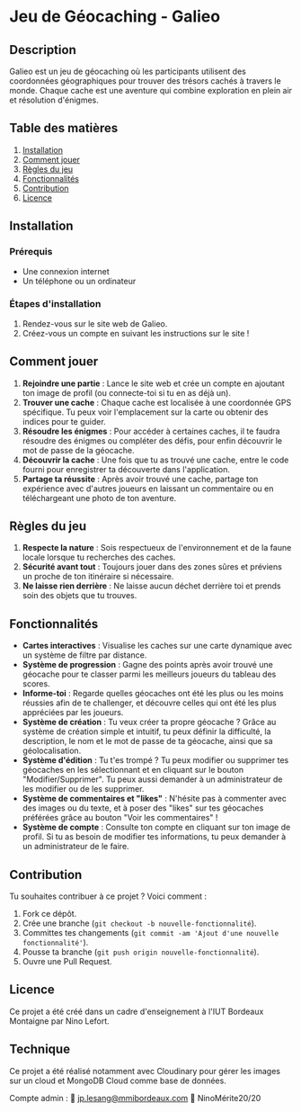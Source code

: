 # Jeu de Géocaching - Galieo

## Description

Galieo est un jeu de géocaching où les participants utilisent des coordonnées géographiques pour trouver des trésors cachés à travers le monde. Chaque cache est une aventure qui combine exploration en plein air et résolution d'énigmes.

## Table des matières

1. [Installation](#installation)
2. [Comment jouer](#comment-jouer)
3. [Règles du jeu](#règles-du-jeu)
4. [Fonctionnalités](#fonctionnalités)
5. [Contribution](#contribution)
6. [Licence](#licence)

## Installation

### Prérequis

- Une connexion internet
- Un téléphone ou un ordinateur

### Étapes d'installation

1. Rendez-vous sur le site web de Galieo.
2. Créez-vous un compte en suivant les instructions sur le site !

## Comment jouer

1. **Rejoindre une partie** : Lance le site web et crée un compte en ajoutant ton image de profil (ou connecte-toi si tu en as déjà un).
2. **Trouver une cache** : Chaque cache est localisée à une coordonnée GPS spécifique. Tu peux voir l'emplacement sur la carte ou obtenir des indices pour te guider.
3. **Résoudre les énigmes** : Pour accéder à certaines caches, il te faudra résoudre des énigmes ou compléter des défis, pour enfin découvrir le mot de passe de la géocache.
4. **Découvrir la cache** : Une fois que tu as trouvé une cache, entre le code fourni pour enregistrer ta découverte dans l'application.
5. **Partage ta réussite** : Après avoir trouvé une cache, partage ton expérience avec d'autres joueurs en laissant un commentaire ou en téléchargeant une photo de ton aventure.

## Règles du jeu

1. **Respecte la nature** : Sois respectueux de l'environnement et de la faune locale lorsque tu recherches des caches.
2. **Sécurité avant tout** : Toujours jouer dans des zones sûres et préviens un proche de ton itinéraire si nécessaire.
3. **Ne laisse rien derrière** : Ne laisse aucun déchet derrière toi et prends soin des objets que tu trouves.

## Fonctionnalités

- **Cartes interactives** : Visualise les caches sur une carte dynamique avec un système de filtre par distance.
- **Système de progression** : Gagne des points après avoir trouvé une géocache pour te classer parmi les meilleurs joueurs du tableau des scores.
- **Informe-toi** : Regarde quelles géocaches ont été les plus ou les moins réussies afin de te challenger, et découvre celles qui ont été les plus appréciées par les joueurs.
- **Système de création** : Tu veux créer ta propre géocache ? Grâce au système de création simple et intuitif, tu peux définir la difficulté, la description, le nom et le mot de passe de ta géocache, ainsi que sa géolocalisation.
- **Système d'édition** : Tu t'es trompé ? Tu peux modifier ou supprimer tes géocaches en les sélectionnant et en cliquant sur le bouton "Modifier/Supprimer". Tu peux aussi demander à un administrateur de les modifier ou de les supprimer.
- **Système de commentaires et "likes"** : N'hésite pas à commenter avec des images ou du texte, et à poser des "likes" sur tes géocaches préférées grâce au bouton "Voir les commentaires" !
- **Système de compte** : Consulte ton compte en cliquant sur ton image de profil. Si tu as besoin de modifier tes informations, tu peux demander à un administrateur de le faire.

## Contribution

Tu souhaites contribuer à ce projet ? Voici comment :

1. Fork ce dépôt.
2. Crée une branche (`git checkout -b nouvelle-fonctionnalité`).
3. Committes tes changements (`git commit -am 'Ajout d'une nouvelle fonctionnalité'`).
4. Pousse ta branche (`git push origin nouvelle-fonctionnalité`).
5. Ouvre une Pull Request.

## Licence

Ce projet a été créé dans un cadre d'enseignement à l'IUT Bordeaux Montaigne par Nino Lefort.

## Technique

Ce projet a été réalisé notamment avec Cloudinary pour gérer les images sur un cloud et MongoDB Cloud comme base de données.

Compte admin :
📧 jp.lesang@mmibordeaux.com
🔑 NinoMérite20/20
